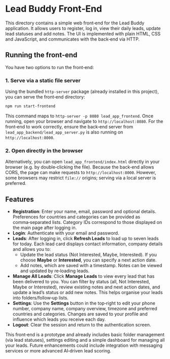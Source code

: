 # Lead Buddy Front‑End

This directory contains a simple web front‑end for the Lead Buddy application.
It allows users to register, log in, view their daily leads, update lead
statuses and add notes.  The UI is implemented with plain HTML, CSS and
JavaScript, and communicates with the back‑end via HTTP.

## Running the front‑end

You have two options to run the front‑end:

### 1. Serve via a static file server

Using the bundled `http-server` package (already installed in this project), you can serve the front‑end directory:

```bash
npm run start-frontend
```

This command maps to `http-server -p 8080 lead_app_frontend`.  Once running, open your browser and navigate to `http://localhost:8080`.
For the front‑end to work correctly, ensure the back‑end server from
`lead_app_backend/lead_app_server.py` is also running on `http://localhost:8000`.

### 2. Open directly in the browser

Alternatively, you can open `lead_app_frontend/index.html` directly in your
browser (e.g. by double‑clicking the file).  Because the back‑end allows
CORS, the page can make requests to `http://localhost:8000`.  However, some
browsers may restrict `file://` origins; serving via a local server is
preferred.

## Features

* **Registration**: Enter your name, email, password and optional details.  Preferences for countries and categories can be provided as comma‑separated lists.  Category IDs correspond to those displayed on the main page after logging in.
* **Login**: Authenticate with your email and password.
* **Leads**: After logging in, click **Refresh Leads** to load up to seven leads for today.  Each lead card displays contact information, company details and allows you to:
  * Update the lead status (Not Interested, Maybe, Interested).  If you choose **Maybe** or **Interested**, you can specify a next action date.
  * Add notes, which are saved with a timestamp.  Notes can be viewed and updated by re‑loading leads.
* **Manage All Leads**: Click **Manage Leads** to view every lead that has been delivered to you.  You can filter by status (all, Not Interested, Maybe or Interested), review existing notes and next action dates, and update a lead’s status or add new notes.  This helps organise your leads into folders/follow‑up lists.
* **Settings**: Use the **Settings** button in the top‑right to edit your phone number, company name, company overview, timezone and preferred countries and categories.  Changes are saved to your profile and influence which leads you receive each day.
* **Logout**: Clear the session and return to the authentication screen.

This front‑end is a prototype and already includes basic folder management (via lead statuses), settings editing and a simple dashboard for managing all your leads.  Future enhancements could include integration with messaging services or more advanced AI‑driven lead scoring.